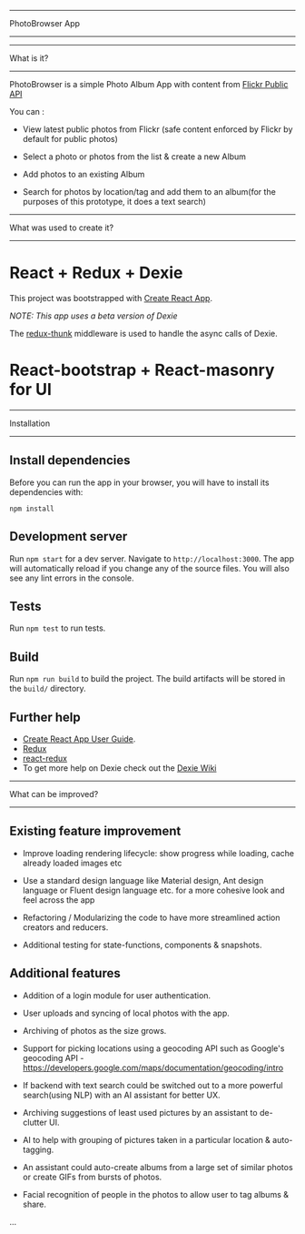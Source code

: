 ________________________
PhotoBrowser App
________________________

___________
What is it?
___________

PhotoBrowser is a simple Photo Album App with content from [Flickr Public API](https://www.flickr.com/services/api/)

You can : 

* View latest public photos from Flickr (safe content enforced by Flickr by default for public photos)  

* Select a photo or photos from the list & create a new Album

* Add photos to an existing Album

* Search for photos by location/tag and add them to an album(for the purposes of this prototype, it does a text search)

___________________________
What was used to create it?
____________________________

# React + Redux + Dexie

This project was bootstrapped with [Create React App](https://github.com/facebookincubator/create-react-app).

*NOTE: This app uses a beta version of Dexie*

The [redux-thunk](https://github.com/gaearon/redux-thunk) middleware is used to handle the async calls of Dexie.

# React-bootstrap + React-masonry for UI


____________
Installation
____________

## Install dependencies

Before you can run the app in your browser, you will have to install its dependencies with:

```
npm install
```

## Development server

Run `npm start` for a dev server. Navigate to `http://localhost:3000`. The app will automatically reload if you change any of the source files. You will also see any lint errors in the console.

## Tests

Run `npm test` to run tests.

## Build

Run `npm run build` to build the project. The build artifacts will be stored in the `build/` directory.

## Further help

* [Create React App User Guide](https://github.com/facebookincubator/create-react-app/blob/master/packages/react-scripts/template/README.md).
* [Redux](http://redux.js.org/)
* [react-redux](https://github.com/reactjs/react-redux)
* To get more help on Dexie check out the [Dexie Wiki](https://github.com/dfahlander/Dexie.js/wiki)

_____________________
What can be improved?
_____________________

## Existing feature improvement

* Improve loading rendering lifecycle: show progress while loading, cache already loaded images etc 

* Use a standard design language like Material design, Ant design language or Fluent design language etc. for a more cohesive look and feel across the app

* Refactoring / Modularizing the code to have more streamlined action creators and reducers. 

* Additional testing for state-functions, components & snapshots.

## Additional features

* Addition of a login module for user authentication.

* User uploads and syncing of local photos with the app.

* Archiving of photos as the size grows.

* Support for picking locations using a geocoding API such as Google's geocoding API - https://developers.google.com/maps/documentation/geocoding/intro

* If backend with text search could be switched out to a more powerful search(using NLP) with an AI assistant for better UX.

* Archiving suggestions of least used pictures by an assistant to de-clutter UI.

* AI to help with grouping of pictures taken in a particular location & auto-tagging. 

* An assistant could auto-create albums from a large set of similar photos or create GIFs from bursts of photos.

* Facial recognition of people in the photos to allow user to tag albums & share.

...

